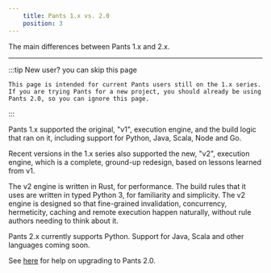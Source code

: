 ```yaml
---
    title: Pants 1.x vs. 2.0
    position: 3
---
```


The main differences between Pants 1.x and 2.x.

---


:::tip New user? you can skip this page

    This page is intended for current Pants users still on the 1.x series. If you are trying Pants for a new project, you should already be using Pants 2.0, so you can ignore this page.

:::

Pants 1.x supported the original, "v1", execution engine, and the build logic that ran on it, including support for Python, Java, Scala, Node and Go.  

Recent versions in the 1.x series also supported the new, "v2", execution engine, which is a complete, ground-up redesign, based on lessons learned from v1.

The v2 engine is written in Rust, for performance. The build rules that it uses are written in typed Python 3, for familiarity and simplicity. The v2 engine is designed so that fine-grained invalidation, concurrency, hermeticity, caching and remote execution happen naturally, without rule authors needing to think about it.

Pants 2.x currently supports Python. Support for Java, Scala and other languages coming soon.

See [here](./how-to-upgrade.md) for help on upgrading to Pants 2.0.